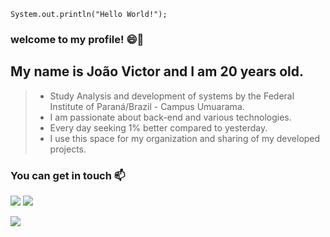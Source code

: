  ~~~
System.out.println("Hello World!");
 ~~~~
###  welcome to my profile! 😄🖤

## My name is João Victor and I am 20 years old.

>* Study Analysis and development of systems by the Federal Institute of Paraná/Brazil - Campus Umuarama.
>* I am passionate about back-end and various technologies.
>* Every day seeking 1% better compared to yesterday.
>* I use this space for my organization and sharing of my developed projects.

  ### You can get in touch 📫
  
<!-- Likendin--> 
[![](https://img.shields.io/badge/LinkedIn-0077B5?style=for-the-badge&logo=linkedin&logoColor=white
)](https://www.linkedin.com/in/joão-victor-de-oliveira-dos-santos-09b21820a/)  <!--Instagram-->   [![](https://img.shields.io/badge/Instagram-E4405F?style=for-the-badge&logo=instagram&logoColor=white
)](https://www.instagram.com/jhon_victor1/)

 ![](https://media.tenor.com/71o0pKp1BOgAAAAC/naruto.gif) 
